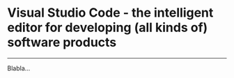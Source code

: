 # Visual Studio Code - the intelligent editor for developing (all kinds of) software products

---

Blabla...

